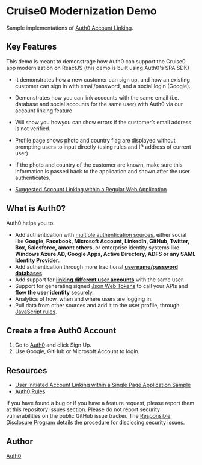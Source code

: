 # Cruise0 Modernization Demo

Sample implementations of [Auth0 Account Linking](https://auth0.com/docs/link-accounts).

## Key Features

This demo is meant to demonstrage how Auth0 can support the Cruise0 app modernization on ReactJS (this demo is built using Auth0's SPA SDK)

* It demonstrates how a new customer can sign up, and how an existing customer can sign in with email/password, and a social login (Google).
* Demonstrates how you can link accounts with the same email (i.e. database and social accounts for the same user) with Auth0 via our account linking feature
* Will show you howyou can show errors if the customer’s email address is not verified. 
* Profile page shows photo and country flag are displayed without prompting users to input directly (using rules and IP address of current user)
* If the photo and country of the customer are known, make sure this information is passed back to the application and shown after the user authenticates.

* [Suggested Account Linking within a Regular Web Application](/RegularWebApp)

## What is Auth0?

Auth0 helps you to:

* Add authentication with [multiple authentication sources](https://docs.auth0.com/identityproviders), either social like **Google, Facebook, Microsoft Account, LinkedIn, GitHub, Twitter, Box, Salesforce, amont others**, or enterprise identity systems like **Windows Azure AD, Google Apps, Active Directory, ADFS or any SAML Identity Provider**.
* Add authentication through more traditional **[username/password databases](https://docs.auth0.com/mysql-connection-tutorial)**.
* Add support for **[linking different user accounts](https://docs.auth0.com/link-accounts)** with the same user.
* Support for generating signed [Json Web Tokens](https://docs.auth0.com/jwt) to call your APIs and **flow the user identity** securely.
* Analytics of how, when and where users are logging in.
* Pull data from other sources and add it to the user profile, through [JavaScript rules](https://docs.auth0.com/rules).

## Create a free Auth0 Account

1. Go to [Auth0](https://auth0.com) and click Sign Up.
2. Use Google, GitHub or Microsoft Account to login.

## Resources

* [User Initiated Account Linking within a Single Page Application Sample](https://github.com/auth0-samples/auth0-link-accounts-sample/tree/master/SPA)
* [Auth0 Rules](https://auth0.com/docs/rules)


If you have found a bug or if you have a feature request, please report them at this repository issues section. Please do not report security vulnerabilities on the public GitHub issue tracker. The [Responsible Disclosure Program](https://auth0.com/whitehat) details the procedure for disclosing security issues.

## Author
[Auth0](auth0.com)
